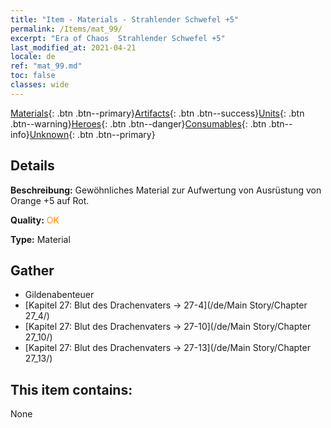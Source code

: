 ```yaml
---
title: "Item - Materials - Strahlender Schwefel +5"
permalink: /Items/mat_99/
excerpt: "Era of Chaos  Strahlender Schwefel +5"
last_modified_at: 2021-04-21
locale: de
ref: "mat_99.md"
toc: false
classes: wide
---
```

 [Materials](/de/Items/){: .btn .btn--primary}[Artifacts](/de/Items/Artifacts/){: .btn .btn--success}[Units](/de/Items/Units/){: .btn .btn--warning}[Heroes](/de/Items/Heroes/){: .btn .btn--danger}[Consumables](/de/Items/Consumables/){: .btn .btn--info}[Unknown](/de/Items/Unknown/){: .btn .btn--primary}

## Details
 **Beschreibung:** Gewöhnliches Material zur Aufwertung von Ausrüstung von Orange +5 auf Rot.

 **Quality:** <span style="color: #FF8C00">OK</span>

 **Type:** Material

## Gather

*    Gildenabenteuer 
*    [Kapitel 27: Blut des Drachenvaters -> 27-4](/de/Main Story/Chapter 27_4/) 
*    [Kapitel 27: Blut des Drachenvaters -> 27-10](/de/Main Story/Chapter 27_10/) 
*    [Kapitel 27: Blut des Drachenvaters -> 27-13](/de/Main Story/Chapter 27_13/) 

## This item contains:

  None

